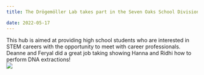 ```yaml
---
title: The Drögemöller Lab takes part in the Seven Oaks School Division STEM Hub

date: 2022-05-17
---
```


This hub is aimed at providing high school students who are interested in STEM careers with the opportunity to meet with career professionals. Deanne and Feryal did a great job taking showing Hanna and Ridhi how to perform DNA extractions!  
![](/img/stem.jpg)

<!--more-->
